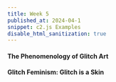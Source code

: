 ```yaml
---
title: Week 5
published_at: 2024-04-1
snippet: c2.js Examples
disable_html_sanitization: true
---
```


#### The Phenomenology of Glitch Art

#### Glitch Feminism: Glitch is a Skin